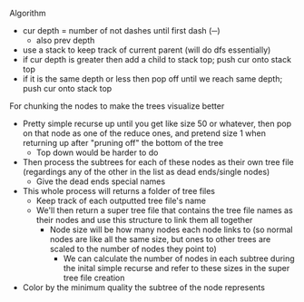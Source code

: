 Algorithm
- cur depth = number of not dashes until first dash (─)
  - also prev depth
- use a stack to keep track of current parent (will do dfs essentially)
- if cur depth is greater then add a child to stack top; push cur onto stack top
- if it is the same depth or less then pop off until we reach same depth; push cur onto stack top

For chunking the nodes to make the trees visualize better
- Pretty simple recurse up until you get like size 50 or whatever, then pop on that node as one of the reduce ones, and pretend size 1 when returning up after "pruning off" the bottom of the tree
  - Top down would be harder to do
- Then process the subtrees for each of these nodes as their own tree file (regardings any of the other in the list as dead ends/single nodes)
  - Give the dead ends special names
- This whole process will returns a folder of tree files
  - Keep track of each outputted tree file's name
  - We'll then return a super tree file that contains the tree file names as their nodes and use this structure to link them all together
    - Node size will be how many nodes each node links to (so normal nodes are like all the same size, but ones to other trees are scaled to the number of nodes they point to)
      - We can calculate the number of nodes in each subtree during the inital simple recurse and refer to these sizes in the super tree file creation
- Color by the minimum quality the subtree of the node represents